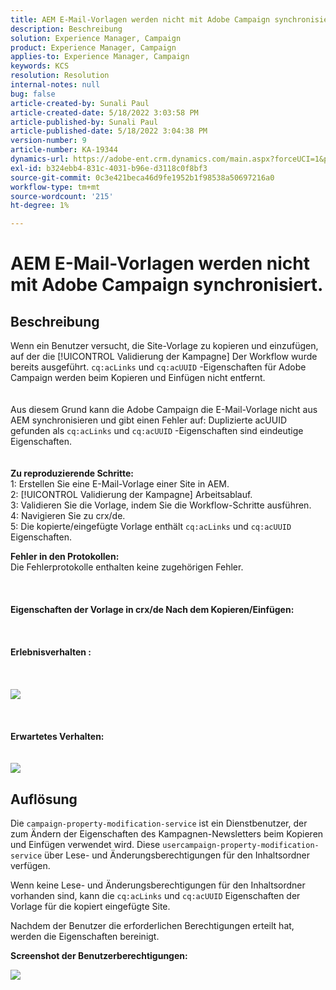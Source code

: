 ```yaml
---
title: AEM E-Mail-Vorlagen werden nicht mit Adobe Campaign synchronisiert.
description: Beschreibung
solution: Experience Manager, Campaign
product: Experience Manager, Campaign
applies-to: Experience Manager, Campaign
keywords: KCS
resolution: Resolution
internal-notes: null
bug: false
article-created-by: Sunali Paul
article-created-date: 5/18/2022 3:03:58 PM
article-published-by: Sunali Paul
article-published-date: 5/18/2022 3:04:38 PM
version-number: 9
article-number: KA-19344
dynamics-url: https://adobe-ent.crm.dynamics.com/main.aspx?forceUCI=1&pagetype=entityrecord&etn=knowledgearticle&id=69a1eeb9-bbd6-ec11-a7b5-000d3a3adbfc
exl-id: b324ebb4-831c-4031-b96e-d3118c0f8bf3
source-git-commit: 0c3e421beca46d9fe1952b1f98538a50697216a0
workflow-type: tm+mt
source-wordcount: '215'
ht-degree: 1%

---
```


# AEM E-Mail-Vorlagen werden nicht mit Adobe Campaign synchronisiert.

## Beschreibung

Wenn ein Benutzer versucht, die Site-Vorlage zu kopieren und einzufügen, auf der die [!UICONTROL Validierung der Kampagne] Der Workflow wurde bereits ausgeführt. `cq:acLinks` und `cq:acUUID` -Eigenschaften für Adobe Campaign werden beim Kopieren und Einfügen nicht entfernt.
<br> <br><br>Aus diesem Grund kann die Adobe Campaign die E-Mail-Vorlage nicht aus AEM synchronisieren und gibt einen Fehler auf: Duplizierte acUUID gefunden als `cq:acLinks` und `cq:acUUID` -Eigenschaften sind eindeutige Eigenschaften.
<br> <br><br><b>Zu reproduzierende Schritte:</b>
<br>1: Erstellen Sie eine E-Mail-Vorlage einer Site in AEM.
<br>2: [!UICONTROL Validierung der Kampagne] Arbeitsablauf.
<br>3: Validieren Sie die Vorlage, indem Sie die Workflow-Schritte ausführen.
<br>4: Navigieren Sie zu crx/de.
<br>5: Die kopierte/eingefügte Vorlage enthält `cq:acLinks` und `cq:acUUID` Eigenschaften.

<b>Fehler in den Protokollen:</b>
<br>Die Fehlerprotokolle enthalten keine zugehörigen Fehler.<br><br> <br><br><b>Eigenschaften der Vorlage in crx/de Nach dem Kopieren/Einfügen:</b><br><br> <br><br><b>Erlebnisverhalten :</b><br><br> <br><br>![](assets/___6aa1eeb9-bbd6-ec11-a7b5-000d3a3adbfc___.jpeg)<br><br> <br><br><b>Erwartetes Verhalten:</b>
<br> <br><br>![](assets/___6ca1eeb9-bbd6-ec11-a7b5-000d3a3adbfc___.jpeg)

## Auflösung


Die `campaign-property-modification-service` ist ein Dienstbenutzer, der zum Ändern der Eigenschaften des Kampagnen-Newsletters beim Kopieren und Einfügen verwendet wird.
Diese `usercampaign-property-modification-service` über Lese- und Änderungsberechtigungen für den Inhaltsordner verfügen.

Wenn keine Lese- und Änderungsberechtigungen für den Inhaltsordner vorhanden sind, kann die `cq:acLinks` und `cq:acUUID` Eigenschaften der Vorlage für die kopiert eingefügte Site.

Nachdem der Benutzer die erforderlichen Berechtigungen erteilt hat, werden die Eigenschaften bereinigt.

<b>Screenshot der Benutzerberechtigungen:</b>

![](assets/5443ef52-35cc-ec11-a7b5-6045bd00db33.png)
